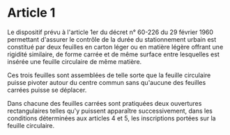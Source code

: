 # Article 1

Le dispositif prévu à l'article 1er du décret n° 60-226 du 29 février 1960 permettant d'assurer le contrôle de la durée du stationnement urbain est constitué par deux feuilles en carton léger ou en matière légère offrant une rigidité similaire, de forme carrée et de même surface entre lesquelles est insérée une feuille circulaire de même matière.

Ces trois feuilles sont assemblées de telle sorte que la feuille circulaire puisse pivoter autour du centre commun sans qu'aucune des feuilles carrées puisse se déplacer.

Dans chacune des feuilles carrées sont pratiquées deux ouvertures rectangulaires telles qu'y puissent apparaître successivement, dans les conditions déterminées aux articles 4 et 5, les inscriptions portées sur la feuille circulaire.
